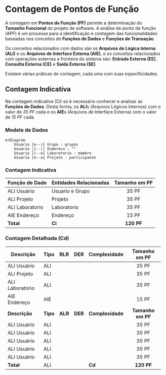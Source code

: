 # Contagem de Pontos de Função

A contagem em **Pontos de Função (PF)** permite a determinação do **Tamanho Funcional** do projeto de software.
A análise de ponto de função (APF) é um processo para a identificação e contagem das funcionalidades baseadas nos conceitos 
de **Funções de Dados** e **Funções de Transação**. 

Os conceitos relacionados com dados são os **Arquivos de Lógica Interna (ALI)** e os **Arquivos de Interface Externa (AIE)**, 
e os conceitos relacionados com operações externas a fronteira do sistema são: 
**Entrada Externa (EE)**, **Consulta Externa (CE)** e **Saída Externa (SE)**.

Existem várias práticas de contagem, cada uma com suas especificidades.

## Contagem Indicativa

Na contagem indicativa (Ci) só é necessário conhecer e analisar as **Funções de Dados**. Desta forma, 
os **ALI**s (Arquivos Lógicos Internos) com o valor de *35 PF* cada e os **AIE**s (Arquivos de Interface Externa) com o valor de *15 PF* cada.

### Modelo de Dados 

```mermaid
erDiagram
    Usuario }o--|{ Grupo : grupos
    Usuario ||--|| Endereco : ""
    Usuario }|--o{ Laboratorio : membro
    Usuario }o--o{ Projeto : participante
```

### Contagem Indicativa

| Função de Dado  | Entidades Relacionadas | Tamanho em PF |
| --------------- | ---------------------- | :-----------: |
| ALI Usuário     | Usuario e Grupo        | 35 PF         |
| ALI Projeto     | Projeto                | 35 PF         |
| ALI Laboratorio | Laboratorio            | 35 PF         |
| AIE Endereço    | Endereço               | 15 PF         |
| **Total**       | **Ci**                 | **120 PF**    |

### Contagem Detalhada (Cd)

|    Descrição    |   Tipo   |   RLR   |   DER   |   Complexidade   |   Tamanho em PF   |
| --------------- | -------- | ------- | ------- | ---------------- | :---------------: |
| ALI Usuário     |   ALI    |         |         |                  | 35 PF             |
| ALI Projeto     |   ALI    |         |         |                  | 35 PF             |
| ALI Laboratorio |   ALI    |         |         |                  | 35 PF             |
| AIE Endereço    |   AIE    |         |         |                  | 15 PF             |
|  **Descrição**  | **Tipo** | **ALR** | **DER** | **Complexidade** | **Tamanho em PF** |
| ALI Usuário     |   ALI    |         |         |                  | 35 PF             |
| ALI Usuário     |   ALI    |         |         |                  | 35 PF             |
| ALI Usuário     |   ALI    |         |         |                  | 35 PF             |
| ALI Usuário     |   ALI    |         |         |                  | 35 PF             |
| ALI Usuário     |   ALI    |         |         |                  | 35 PF             |
| **Total**       |   ALI    |         |         |     **Cd**       | **120 PF**        |



